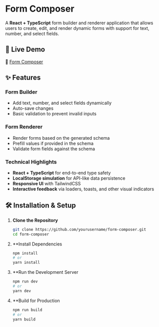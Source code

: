 # Form Composer  

A **React + TypeScript** form builder and renderer application that allows users to create, edit, and render dynamic forms with support for text, number, and select fields.  

## 🚀 Live Demo  
🔗 [Form Composer](https://formcomposer.netlify.app/)  

## ✨ Features  
### Form Builder  
- Add text, number, and select fields dynamically  
- Auto-save changes  
- Basic validation to prevent invalid inputs  

### Form Renderer  
- Render forms based on the generated schema  
- Prefill values if provided in the schema  
- Validate form fields against the schema  

### Technical Highlights  
- **React + TypeScript** for end-to-end type safety  
- **LocalStorage simulation** for API-like data persistence  
- **Responsive UI** with TailwindCSS  
- **Interactive feedback** via loaders, toasts, and other visual indicators  

## 🛠️ Installation & Setup  

1. **Clone the Repository**  
   ```bash
   git clone https://github.com/yourusername/form-composer.git
   cd form-composer

2. **Install Dependencies
   ```bash    
   npm install
   # or
   yarn install

3. **Run the Development Server
   ```bash
   npm run dev
   # or
   yarn dev

4. **Build for Production
   ```bash
   npm run build
   # or
   yarn build

